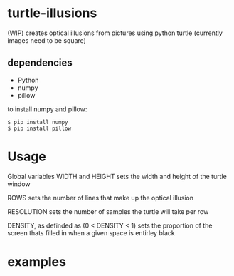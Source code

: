 # turtle-illusions
(WIP) creates optical illusions from pictures using python turtle (currently images need to be square)
## dependencies
- Python
- numpy
- pillow

to install numpy and pillow:
```
$ pip install numpy
$ pip install pillow
```
# Usage 
Global variables WIDTH and HEIGHT sets the width and height of the turtle window 

ROWS sets the number of lines that make up the optical illusion

RESOLUTION sets the number of samples the turtle will take per row

DENSITY, as definded as (0 < DENSITY < 1) sets the proportion of the screen thats filled in when a given space is entirley black

# examples
